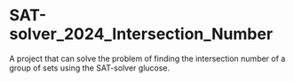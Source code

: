 # SAT-solver_2024_Intersection_Number
A project that can solve the problem of finding the intersection number of a group of sets using the SAT-solver glucose.
